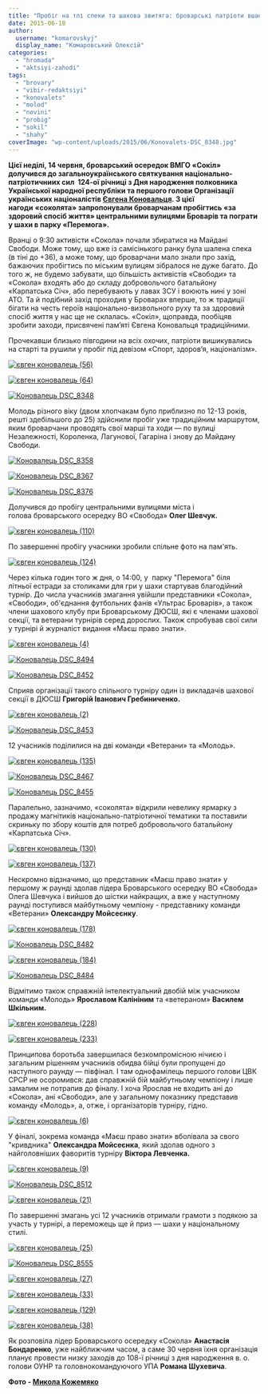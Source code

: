```yaml
---
title: "Пробіг на тлі спеки та шахова звитяга: броварські патріоти вшанували пам’ять Євгена Коновальця"
date: 2015-06-18
author: 
  username: "komarovskyj"
  display_name: "Комаровський Олексій"
categories: 
  - "hromada"
  - "aktsiyi-zahodi"
tags: 
  - "brovary"
  - "vibir-redaktsiyi"
  - "konovalets"
  - "molod"
  - "novini"
  - "probig"
  - "sokil"
  - "shahy"
coverImage: "wp-content/uploads/2015/06/Konovalets-DSC_8348.jpg"
---
```


**Цієї неділі, 14 червня, броварський осередок ВМГО «Сокіл» долучився до загальноукраїнського святкування національно-патріотичниих сил  124-ої річниці з Дня народження полковника Української народної республіки та першого голови Організації українських націоналістів [Євгена Коновальця](https://mpz.brovary.org/14-chervnya-probig-shahovyj-turnir-dnya-narodzhennya-yevgena-konovaltsya/). З цієї нагоди** **«соколята» запропонували броварчанам пробігтись «за здоровий спосіб життя» центральними вулицями Броварів та пограти у шахи в парку «Перемога».**

Вранці о 9:30 активісти «Сокола» почали збиратися на Майдані Свободи. Може тому, що вже із самісінького ранку була шалена спека (в тіні до +36), а може тому, що броварчани мало знали про захід, бажаючих пробігтись по міським вулицям зібралося не дуже багато. До того ж, не будемо забувати, що більшість активістів «Свободи» та «Сокола» входять або до складу добровольчого батальйону «Карпатська Січ», або перебувають у лавах ЗСУ і воюють нині у зоні АТО. Та й подібний захід проходив у Броварах вперше, то ж традиції бігати на честь героїв національно-визвольного руху та за здоровий спосіб життя у нас ще не склалась. «Сокіл», щоправда, пообіцяв зробити заходи, присвячені пам’яті Євгена Коновальця традиційними.

Прочекавши близько півгодини на всіх охочих, патріоти вишикувались на старті та рушили у пробіг під девізом «Спорт, здоров’я, націоналізм».

[![євген коновалець (56)](https://mpz.brovary.org/wp-content/uploads/2015/06/yevgen-konovalets-56.jpg)](https://mpz.brovary.org/wp-content/uploads/2015/06/yevgen-konovalets-56.jpg)

[![євген коновалець (64)](https://mpz.brovary.org/wp-content/uploads/2015/06/yevgen-konovalets-64.jpg)](https://mpz.brovary.org/wp-content/uploads/2015/06/yevgen-konovalets-64.jpg)

[![Коновалець DSC_8348](https://mpz.brovary.org/wp-content/uploads/2015/06/Konovalets-DSC_8348.jpg)](https://mpz.brovary.org/wp-content/uploads/2015/06/Konovalets-DSC_8348.jpg)

Молодь різного віку (двом хлопчакам було приблизно по 12-13 років, решті здебільшого до 25) здійснили пробіг уже традиційним маршрутом, яким броварчани проводять свої марші та ходи — по вулиці Незалежності, Короленка, Лагунової, Гагаріна і знову до Майдану Свободи.

[![Коновалець DSC_8358](https://mpz.brovary.org/wp-content/uploads/2015/06/Konovalets-DSC_8358.jpg)](https://mpz.brovary.org/wp-content/uploads/2015/06/Konovalets-DSC_8358.jpg)

[![Коновалець DSC_8367](https://mpz.brovary.org/wp-content/uploads/2015/06/Konovalets-DSC_8367.jpg)](https://mpz.brovary.org/wp-content/uploads/2015/06/Konovalets-DSC_8367.jpg)

[![Коновалець DSC_8376](https://mpz.brovary.org/wp-content/uploads/2015/06/Konovalets-DSC_8376.jpg)](https://mpz.brovary.org/wp-content/uploads/2015/06/Konovalets-DSC_8376.jpg)

Долучився до пробігу центральними вулицями міста і голова броварського осередку ВО «Свобода» **Олег Шевчук.**

[![євген коновалець (110)](https://mpz.brovary.org/wp-content/uploads/2015/06/yevgen-konovalets-110.jpg)](https://mpz.brovary.org/wp-content/uploads/2015/06/yevgen-konovalets-110.jpg)

По завершенні пробігу учасники зробили спільне фото на пам'ять.

[![євген коновалець (124)](https://mpz.brovary.org/wp-content/uploads/2015/06/yevgen-konovalets-124.jpg)](https://mpz.brovary.org/wp-content/uploads/2015/06/yevgen-konovalets-124.jpg)

Через кілька годин того ж дня, о 14:00, у  парку "Перемога" біля літньої естради за столиками для гри у шахи стартував благодійний турнір. До числа учасників змагання увійшли представники «Сокола», «Свободи», об'єднання футбольних фанів «Ультрас Броварів», а також члени шахового клубу при Броварському ДЮСШ, які є членами шахової секції, та ветерани турнірів серед дорослих. Також спробував свої сили у турнірі й журналіст видання «Маєш право знати».

[![євген коновалець (4)](https://mpz.brovary.org/wp-content/uploads/2015/06/yevgen-konovalets-4.jpg)](https://mpz.brovary.org/wp-content/uploads/2015/06/yevgen-konovalets-4.jpg)

[![Коновалець DSC_8494](https://mpz.brovary.org/wp-content/uploads/2015/06/Konovalets-DSC_8494.jpg)](https://mpz.brovary.org/wp-content/uploads/2015/06/Konovalets-DSC_8494.jpg)

[![Коновалець DSC_8452](https://mpz.brovary.org/wp-content/uploads/2015/06/Konovalets-DSC_8452.jpg)](https://mpz.brovary.org/wp-content/uploads/2015/06/Konovalets-DSC_8452.jpg)

Сприяв організації такого спільного турніру один із викладачів шахової секції в ДЮСШ **Григорій Іванович Гребиниченко.**

[![євген коновалець (2)](https://mpz.brovary.org/wp-content/uploads/2015/06/yevgen-konovalets-2.jpg)](https://mpz.brovary.org/wp-content/uploads/2015/06/yevgen-konovalets-2.jpg)

[![Коновалець DSC_8453](https://mpz.brovary.org/wp-content/uploads/2015/06/Konovalets-DSC_8453.jpg)](https://mpz.brovary.org/wp-content/uploads/2015/06/Konovalets-DSC_8453.jpg)

12 учасників поділилися на дві команди «Ветерани» та «Молодь».

[![євген коновалець (135)](https://mpz.brovary.org/wp-content/uploads/2015/06/yevgen-konovalets-135.jpg)](https://mpz.brovary.org/wp-content/uploads/2015/06/yevgen-konovalets-135.jpg)

[![Коновалець DSC_8467](https://mpz.brovary.org/wp-content/uploads/2015/06/Konovalets-DSC_8467.jpg)](https://mpz.brovary.org/wp-content/uploads/2015/06/Konovalets-DSC_8467.jpg)

[![Коновалець DSC_8455](https://mpz.brovary.org/wp-content/uploads/2015/06/Konovalets-DSC_8455.jpg)](https://mpz.brovary.org/wp-content/uploads/2015/06/Konovalets-DSC_8455.jpg)

Паралельно, зазначимо, «соколята» відкрили невелику ярмарку з продажу магнітиків національно-патріотичної тематики та поставили скриньку по збору коштів для потреб добровольчого батальйону «Карпатська Січ».

[![євген коновалець (130)](https://mpz.brovary.org/wp-content/uploads/2015/06/yevgen-konovalets-130.jpg)](https://mpz.brovary.org/wp-content/uploads/2015/06/yevgen-konovalets-130.jpg)

[![євген коновалець (137)](https://mpz.brovary.org/wp-content/uploads/2015/06/yevgen-konovalets-137.jpg)](https://mpz.brovary.org/wp-content/uploads/2015/06/yevgen-konovalets-137.jpg)

Нескромно відзначимо, що представник «Маєш право знати» у першому ж раунді здолав лідера Броварського осередку ВО «Свобода» Олега Шевчука і вийшов до шістки найкращих, а вже у наступному раунді поступився майбутньому чемпіону - представнику команди «Ветерани» **Олександру Мойсеєнку**.

[![євген коновалець (178)](https://mpz.brovary.org/wp-content/uploads/2015/06/yevgen-konovalets-178.jpg)](https://mpz.brovary.org/wp-content/uploads/2015/06/yevgen-konovalets-178.jpg)

[![Коновалець DSC_8482](https://mpz.brovary.org/wp-content/uploads/2015/06/Konovalets-DSC_8482.jpg)](https://mpz.brovary.org/wp-content/uploads/2015/06/Konovalets-DSC_8482.jpg)

[![євген коновалець (184)](https://mpz.brovary.org/wp-content/uploads/2015/06/yevgen-konovalets-184.jpg)](https://mpz.brovary.org/wp-content/uploads/2015/06/yevgen-konovalets-184.jpg)

[![Коновалець DSC_8484](https://mpz.brovary.org/wp-content/uploads/2015/06/Konovalets-DSC_8484.jpg)](https://mpz.brovary.org/wp-content/uploads/2015/06/Konovalets-DSC_8484.jpg)

Відмітимо також справжній інтелектуальний двобій між учасником команди «Молодь» **Ярославом Калініним** та «ветераном» **Василем Шкільним.**

[![євген коновалець (228)](https://mpz.brovary.org/wp-content/uploads/2015/06/yevgen-konovalets-228.jpg)](https://mpz.brovary.org/wp-content/uploads/2015/06/yevgen-konovalets-228.jpg)

[![євген коновалець (233)](https://mpz.brovary.org/wp-content/uploads/2015/06/yevgen-konovalets-233.jpg)](https://mpz.brovary.org/wp-content/uploads/2015/06/yevgen-konovalets-233.jpg)

Принципова боротьба завершилася безкомпромісною нічиєю і загальним рішенням учасників обидва бійці були пропущені до наступного раунду — півфінал. І там однофамілець першого голови ЦВК СРСР не осоромився: дав справжній бій майбутньому чемпіону і лише замалим не потрапив до фіналу. І хоча Ярослав не входить ані до «Сокола», ані «Свободи», але у загальному показнику представив команду «Молодь», а, отже, і організаторів турніру, гідно.

[![євген коновалець (6)](https://mpz.brovary.org/wp-content/uploads/2015/06/yevgen-konovalets-6.jpg)](https://mpz.brovary.org/wp-content/uploads/2015/06/yevgen-konovalets-6.jpg)

У фіналі, зокрема команда «Маєш право знати» вболівала за свого "кривдника" **Олександра Мойсеєнка**, який здолав одного з найголовніших фаворитів турніру **Віктора Левченка.**

[![євген коновалець (9)](https://mpz.brovary.org/wp-content/uploads/2015/06/yevgen-konovalets-9.jpg)](https://mpz.brovary.org/wp-content/uploads/2015/06/yevgen-konovalets-9.jpg)

[![Коновалець DSC_8512](https://mpz.brovary.org/wp-content/uploads/2015/06/Konovalets-DSC_8512.jpg)](https://mpz.brovary.org/wp-content/uploads/2015/06/Konovalets-DSC_8512.jpg)

[![євген коновалець (21)](https://mpz.brovary.org/wp-content/uploads/2015/06/yevgen-konovalets-21.jpg)](https://mpz.brovary.org/wp-content/uploads/2015/06/yevgen-konovalets-21.jpg)

По завершенні змагань усі 12 учасників отримали грамоти з подякою за участь у турнірі, а переможець ще й приз — шахи у національному стилі.

[![євген коновалець (25)](https://mpz.brovary.org/wp-content/uploads/2015/06/yevgen-konovalets-25.jpg)](https://mpz.brovary.org/wp-content/uploads/2015/06/yevgen-konovalets-25.jpg)

[![Коновалець DSC_8555](https://mpz.brovary.org/wp-content/uploads/2015/06/Konovalets-DSC_8555.jpg)](https://mpz.brovary.org/wp-content/uploads/2015/06/Konovalets-DSC_8555.jpg)

[![євген коновалець (27)](https://mpz.brovary.org/wp-content/uploads/2015/06/yevgen-konovalets-27.jpg)](https://mpz.brovary.org/wp-content/uploads/2015/06/yevgen-konovalets-27.jpg)

[![євген коновалець (33)](https://mpz.brovary.org/wp-content/uploads/2015/06/yevgen-konovalets-33.jpg)](https://mpz.brovary.org/wp-content/uploads/2015/06/yevgen-konovalets-33.jpg)

[![євген коновалець (129)](https://mpz.brovary.org/wp-content/uploads/2015/06/yevgen-konovalets-129.jpg)](https://mpz.brovary.org/wp-content/uploads/2015/06/yevgen-konovalets-129.jpg)

[![євген коновалець (38)](https://mpz.brovary.org/wp-content/uploads/2015/06/yevgen-konovalets-38.jpg)](https://mpz.brovary.org/wp-content/uploads/2015/06/yevgen-konovalets-38.jpg)

Як розповіла лідер Броварського осередку «Сокола» **Анастасія Бондаренко**, уже найближчим часом, а саме 30 червня їхня організація планує провести низку заходів до 108-ї річниці з дня народження в. о. голови ОУНР та головнокомандуючого УПА **Романа Шухевича**.

**Фото - [Микола Кожемяко](http://fotokray.com.ua)**

